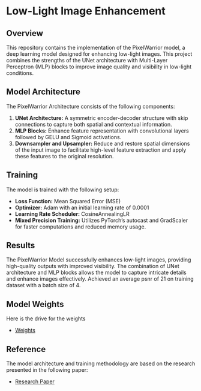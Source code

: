 # Low-Light Image Enhancement

## Overview
This repository contains the implementation of the PixelWarrior model, a deep learning model designed for enhancing low-light images. This project combines the strengths of the UNet architecture with Multi-Layer Perceptron (MLP) blocks to improve image quality and visibility in low-light conditions.

## Model Architecture
The PixelWarrior Architecture consists of the following components:
1. **UNet Architecture:** A symmetric encoder-decoder structure with skip connections to capture both spatial and contextual information.
2. **MLP Blocks:** Enhance feature representation with convolutional layers followed by GELU and Sigmoid activations.
3. **Downsampler and Upsampler:** Reduce and restore spatial dimensions of the input image to facilitate high-level feature extraction and apply these features to the original resolution.

## Training
The model is trained with the following setup:
- **Loss Function:** Mean Squared Error (MSE)
- **Optimizer:** Adam with an initial learning rate of 0.0001
- **Learning Rate Scheduler:** CosineAnnealingLR
- **Mixed Precision Training:** Utilizes PyTorch’s autocast and GradScaler for faster computations and reduced memory usage.

## Results
The PixelWarrior Model successfully enhances low-light images, providing high-quality outputs with improved visibility. The combination of UNet architecture and MLP blocks allows the model to capture intricate details and enhance images effectively. Achieved an average psnr of 21 on training dataset with a batch size of 4.

## Model Weights 
Here is the drive for the weights 
- [Weights](https://drive.google.com/file/d/1qdkIVcsLLzZ-K9s9mFAKP_MDnAbKG_ct/view?usp=sharing)

## Reference
The model architecture and training methodology are based on the research presented in the following paper:
- [Research Paper](https://arxiv.org/pdf/2404.14248)


